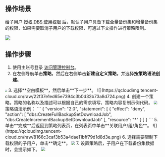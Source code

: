 ## 操作场景  

给子用户 [授权 DBS 使用权限](https://cloud.tencent.com/document/product/1513/64037) 后，默认子用户具备下载全量备份集和增量备份集的权限，如果需要取消子用户的下载权限，可通过下文操作进行策略限制。

![](https://qcloudimg.tencent-cloud.cn/raw/e7d8b5015b2da27f17abefcf96d6192f.png) 

## 操作步骤

1. 使用主账号登录 [访问管理控制台](https://console.cloud.tencent.com/cam)。
2. 在左侧导航单击**策略**，然后在右侧单击**新建自定义策略**，并选择**按策略语法创建**。
<img src="https://qcloudimg.tencent-cloud.cn/raw/98feaf82b12346e6b106864be12c929e.png" style="zoom:40%;" />      
3. 选择**空白模板**，然后单击**下一步**。
![](https://qcloudimg.tencent-cloud.cn/raw/22f37e1ed65e7394c3b0d32b73a8d724.png)  
4. 创建一个策略，策略的名称以及描述可以根据自己的需求填写，策略内容复制示例代码。
<img src="https://qcloudimg.tencent-cloud.cn/raw/41659f2305e1a87e18ac83b5f0b44f18.png" style="zoom:67%;" />
<br>策略语法示例： 
```
{
    "version": "2.0",
    "statement": [
        {
            "effect": "deny",
            "action": [
            "dbs:CreateFullBackupSetDownloadJob",
            "dbs:CreateIncrementBackupSetDownloadJob"
            ],
            "resource": "*"
        }
    ]
}
```
5. 单击**完成**后返回到策略列表页，在列表页中单击**关联用户/组/角色**。 
![](https://qcloudimg.tencent-cloud.cn/raw/8166c3caf3b53a4dae11bff79d1d8d3e.png)
6. 选择需要限制下载权限的子用户，单击**确定**。
<img src="https://qcloudimg.tencent-cloud.cn/raw/e4d0a0e867268cee8e7d25565e6bade0.png" style="zoom:70%;" />
7. 设置策略后，子用户在下载备份集数据时，会提示如下。
<img src="https://qcloudimg.tencent-cloud.cn/raw/7abb089ae1c7670bf215d0d786ba97fb.png" style="zoom:80%;" />
